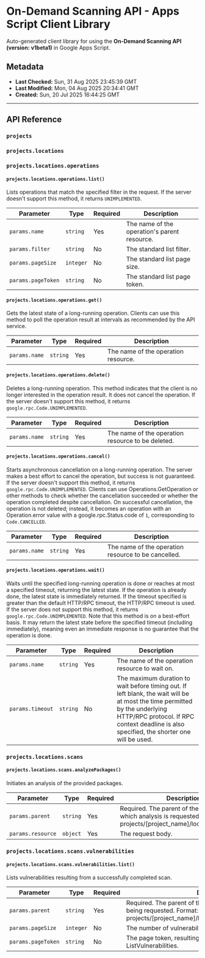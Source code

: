 # On-Demand Scanning API - Apps Script Client Library

Auto-generated client library for using the **On-Demand Scanning API (version: v1beta1)** in Google Apps Script.

## Metadata

- **Last Checked:** Sun, 31 Aug 2025 23:45:39 GMT
- **Last Modified:** Mon, 04 Aug 2025 20:34:41 GMT
- **Created:** Sun, 20 Jul 2025 16:44:25 GMT



---

## API Reference

### `projects`

### `projects.locations`

### `projects.locations.operations`

#### `projects.locations.operations.list()`

Lists operations that match the specified filter in the request. If the server doesn't support this method, it returns `UNIMPLEMENTED`.

| Parameter | Type | Required | Description |
|---|---|---|---|
| `params.name` | `string` | Yes | The name of the operation's parent resource. |
| `params.filter` | `string` | No | The standard list filter. |
| `params.pageSize` | `integer` | No | The standard list page size. |
| `params.pageToken` | `string` | No | The standard list page token. |

#### `projects.locations.operations.get()`

Gets the latest state of a long-running operation. Clients can use this method to poll the operation result at intervals as recommended by the API service.

| Parameter | Type | Required | Description |
|---|---|---|---|
| `params.name` | `string` | Yes | The name of the operation resource. |

#### `projects.locations.operations.delete()`

Deletes a long-running operation. This method indicates that the client is no longer interested in the operation result. It does not cancel the operation. If the server doesn't support this method, it returns `google.rpc.Code.UNIMPLEMENTED`.

| Parameter | Type | Required | Description |
|---|---|---|---|
| `params.name` | `string` | Yes | The name of the operation resource to be deleted. |

#### `projects.locations.operations.cancel()`

Starts asynchronous cancellation on a long-running operation. The server makes a best effort to cancel the operation, but success is not guaranteed. If the server doesn't support this method, it returns `google.rpc.Code.UNIMPLEMENTED`. Clients can use Operations.GetOperation or other methods to check whether the cancellation succeeded or whether the operation completed despite cancellation. On successful cancellation, the operation is not deleted; instead, it becomes an operation with an Operation.error value with a google.rpc.Status.code of `1`, corresponding to `Code.CANCELLED`.

| Parameter | Type | Required | Description |
|---|---|---|---|
| `params.name` | `string` | Yes | The name of the operation resource to be cancelled. |

#### `projects.locations.operations.wait()`

Waits until the specified long-running operation is done or reaches at most a specified timeout, returning the latest state. If the operation is already done, the latest state is immediately returned. If the timeout specified is greater than the default HTTP/RPC timeout, the HTTP/RPC timeout is used. If the server does not support this method, it returns `google.rpc.Code.UNIMPLEMENTED`. Note that this method is on a best-effort basis. It may return the latest state before the specified timeout (including immediately), meaning even an immediate response is no guarantee that the operation is done.

| Parameter | Type | Required | Description |
|---|---|---|---|
| `params.name` | `string` | Yes | The name of the operation resource to wait on. |
| `params.timeout` | `string` | No | The maximum duration to wait before timing out. If left blank, the wait will be at most the time permitted by the underlying HTTP/RPC protocol. If RPC context deadline is also specified, the shorter one will be used. |

### `projects.locations.scans`

#### `projects.locations.scans.analyzePackages()`

Initiates an analysis of the provided packages.

| Parameter | Type | Required | Description |
|---|---|---|---|
| `params.parent` | `string` | Yes | Required. The parent of the resource for which analysis is requested. Format: projects/[project_name]/locations/[location] |
| `params.resource` | `object` | Yes | The request body. |

### `projects.locations.scans.vulnerabilities`

#### `projects.locations.scans.vulnerabilities.list()`

Lists vulnerabilities resulting from a successfully completed scan.

| Parameter | Type | Required | Description |
|---|---|---|---|
| `params.parent` | `string` | Yes | Required. The parent of the collection of Vulnerabilities being requested. Format: projects/[project_name]/locations/[location]/scans/[scan_id] |
| `params.pageSize` | `integer` | No | The number of vulnerabilities to retrieve. |
| `params.pageToken` | `string` | No | The page token, resulting from a previous call to ListVulnerabilities. |